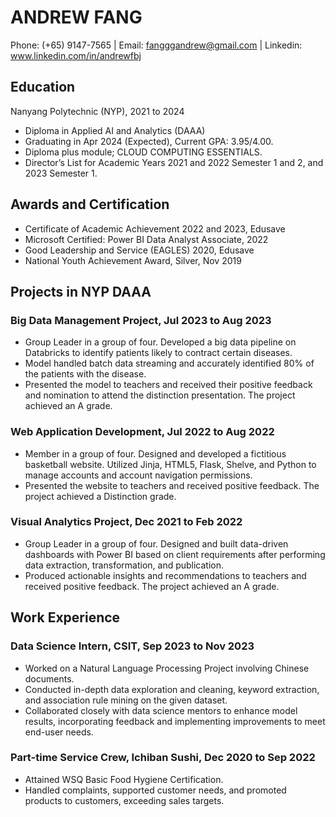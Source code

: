 # ANDREW FANG
Phone: (+65) 9147-7565 | Email: fangggandrew@gmail.com | Linkedin: www.linkedin.com/in/andrewfbj

## Education
Nanyang Polytechnic (NYP), 2021 to 2024
- Diploma in Applied AI and Analytics (DAAA)
- Graduating in Apr 2024 (Expected), Current GPA: 3.95/4.00.
- Diploma plus module; CLOUD COMPUTING ESSENTIALS.
- Director’s List for Academic Years 2021 and 2022 Semester 1 and 2, and 2023 Semester 1.

## Awards and Certification
- Certificate of Academic Achievement 2022 and 2023, Edusave
- Microsoft Certified: Power BI Data Analyst Associate, 2022
- Good Leadership and Service (EAGLES) 2020, Edusave
- National Youth Achievement Award, Silver, Nov 2019 

## Projects in NYP DAAA

### Big Data Management Project, Jul 2023 to Aug 2023
-	Group Leader in a group of four. Developed a big data pipeline on Databricks to identify patients likely to contract certain diseases.
-	Model handled batch data streaming and accurately identified 80% of the patients with the disease.
-	Presented the model to teachers and received their positive feedback and nomination to attend the distinction presentation. The project achieved an A grade.

### Web Application Development, Jul 2022 to Aug 2022
-	Member in a group of four. Designed and developed a fictitious basketball website. Utilized Jinja, HTML5, Flask, Shelve, and Python to manage accounts and account navigation permissions.
-	Presented the website to teachers and received positive feedback. The project achieved a Distinction grade.

### Visual Analytics Project, Dec 2021 to Feb 2022
-	Group Leader in a group of four. Designed and built data-driven dashboards with Power BI based on client requirements after performing data extraction, transformation, and publication. 
-	Produced actionable insights and recommendations to teachers and received positive feedback. The project achieved an A grade.

## Work Experience

### Data Science Intern, CSIT, Sep 2023 to Nov 2023
-	Worked on a Natural Language Processing Project involving Chinese documents.
-	Conducted in-depth data exploration and cleaning, keyword extraction, and association rule mining on the given dataset.
-	Collaborated closely with data science mentors to enhance model results, incorporating feedback and implementing improvements to meet end-user needs.

### Part-time Service Crew, Ichiban Sushi, Dec 2020 to Sep 2022
-	Attained WSQ Basic Food Hygiene Certification.
-	Handled complaints, supported customer needs, and promoted products to customers, exceeding sales targets.

